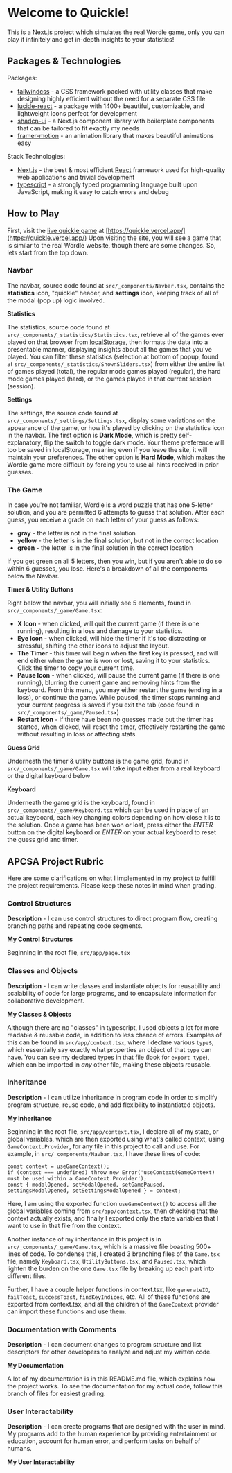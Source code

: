 # Welcome to Quickle!

This is a [Next.js](https://nextjs.org/) project which simulates the real Wordle game, only you can play it infinitely and get in-depth insights to your statistics!

## Packages & Technologies
Packages:
- [tailwindcss](https://tailwindcss.com/) - a CSS framework packed with utility classes that make designing highly efficient without the need for a separate CSS file
- [lucide-react](https://lucide.dev/) - a package with 1400+ beautiful, customizable, and lightweight icons perfect for development
- [shadcn-ui](https://ui.shadcn.com/) - a Next.js component library with boilerplate components that can be tailored to fit exactly my needs
- [framer-motion](https://www.framer.com/motion/) - an animation library that makes beautiful animations easy

Stack Technologies:
- [Next.js](https://nextjs.org/) - the best & most efficient [React](https://react.dev/) framework used for high-quality web applications and trivial development
- [typescript](https://www.typescriptlang.org/) - a strongly typed programming language built upon JavaScript, making it easy to catch errors and debug

## How to Play
First, visit the [live quickle game](https://quickle.vercel.app/) at [https://quickle.vercel.app/](https://quickle.vercel.app/)
Upon visiting the site, you will see a game that is similar to the real Wordle website, though there are some changes.
So, lets start from the top down.

### Navbar
The navbar, source code found at `src/_components/Navbar.tsx`, contains the **statistics** icon, "quickle" header, and **settings** icon, keeping track of all of the modal (pop up) logic involved.

**Statistics**

The statistics, source code found at `src/_components/_statistics/Statistics.tsx`, retrieve all of the games ever played on that browser from [localStorage](https://developer.mozilla.org/en-US/docs/Web/API/Window/localStorage), then formats the data into a presentable manner, displaying insights about all the games that you've played. You can filter these statistics (selection at bottom of popup, found at `src/_components/_statistics/ShownSliders.tsx`) from either the entire list of games played (total), the regular mode games played (regular), the hard mode games played (hard), or the games played in that current session (session).

**Settings**

The settings, the source code found at `src/_components/_settings/Settings.tsx`, display some variations on the appearance of the game, or how it's played by clicking on the statistics icon in the navbar. The first option is **Dark Mode**, which is pretty self-explanatory, flip the switch to toggle dark mode. Your theme preference will too be saved in localStorage, meaning even if you leave the site, it will maintain your preferences. The other option is **Hard Mode**, which makes the Wordle game more difficult by forcing you to use all hints received in prior guesses.

### The Game
In case you're not familiar, Wordle is a word puzzle that has one 5-letter solution, and you are permitted 6 attempts to guess that solution. After each guess, you receive a grade on each letter of your guess as follows:

- **gray** - the letter is not in the final solution
- **yellow** - the letter is in the final solution, but not in the correct location
- **green** - the letter is in the final solution in the correct location

If you get green on all 5 letters, then you win, but if you aren't able to do so within 6 guesses, you lose.
Here's a breakdown of all the components below the Navbar. 

**Timer & Utility Buttons**

Right below the navbar, you will initially see 5 elements, found in `src/_components/_game/Game.tsx`:
- **X Icon** - when clicked, will quit the current game (if there is one running), resulting in a loss and damage to your statistics.
- **Eye Icon** - when clicked, will hide the timer if it's too distracting or stressful, shifting the other icons to adjust the layout.
- **The Timer** - this timer will begin when the first key is pressed, and will end either when the game is won or lost, saving it to your statistics. Click the timer to copy your current time.
- **Pause Icon** - when clicked, will pause the current game (if there is one running), blurring the current game and removing hints from the keyboard. From this menu, you may either restart the game (ending in a loss), or continue the game. While paused, the timer stops running and your current progress is saved if you exit the tab (code found in `src/_components/_game/Paused.tsx`)
- **Restart Icon** - if there have been no guesses made but the timer has started, when clicked, will reset the timer, effectively restarting the game without resulting in loss or affecting stats.

**Guess Grid**

Underneath the timer & utility buttons is the game grid, found in `src/_components/_game/Game.tsx` will take input either from a real keyboard or the digital keyboard below

**Keyboard**

Underneath the game grid is the keyboard, found in `src/_components/_game/Keyboard.tsx` which can be used in place of an actual keyboard, each key changing colors depending on how close it is to the solution. Once a game has been won or lost, press either the *ENTER* button on the digital keyboard or *ENTER* on your actual keyboard to reset the guess grid and timer.

## APCSA Project Rubric
Here are some clarifications on what I implemented in my project to fulfill the project requirements. Please keep these notes in mind when grading.

### Control Structures
**Description** - I can use control structures to direct program flow, creating branching paths and repeating code segments.

**My Control Structures** 

Beginning in the root file, `src/app/page.tsx`

### Classes and Objects
**Description** - I can write classes and instantiate objects for reusability and scalability of code for large programs, and to encapsulate information for collaborative development.

**My Classes & Objects**

Although there are no "classes" in typescript, I used objects a lot for more readable & reusable code, in addition to less chance of errors. Examples of this can be found in `src/app/context.tsx`, where I declare various `type`s, which essentially say exactly what properties an object of that `type` can have. You can see my declared types in that file (look for `export type`), which can be imported in *any* other file, making these objects reusable.

### Inheritance
**Description** - I can utilize inheritance in program code in order to simplify program structure, reuse code, and add flexibility to instantiated objects.

**My Inheritance** 

Beginning in the root file, `src/app/context.tsx`, I declare all of my state, or global variables, which are then exported using what's called context, using `GameContext.Provider`, for any file in this project to call and use. For example, in `src/_components/Navbar.tsx`, I have these lines of code:

```
const context = useGameContext();
if (context === undefined) throw new Error('useContext(GameContext) must be used within a GameContext.Provider');
const { modalOpened, setModalOpened, setGamePaused, settingsModalOpened, setSettingsModalOpened } = context;
```

Here, I am using the exported function `useGameContext()` to access all the global variables coming from `src/app/context.tsx`, then checking that the context actually exists, and finally I exported only the state variables that I want to use in that file from the context.

Another instance of my inheritance in this project is in `src/_components/_game/Game.tsx`, which is a massive file boasting 500+ lines of code. To condense this, I created 3 branching files of the `Game.tsx` file, namely `Keyboard.tsx`, `UtilityButtons.tsx`, and `Paused.tsx`, which lighten the burden on the one `Game.tsx` file by breaking up each part into different files.

Further, I have a couple helper functions in context.tsx, like `generateID`, `failToast`, `successToast`, `findKeyIndices`, etc. All of these functions are exported from context.tsx, and all the children of the `GameContext` provider can import these functions and use them.

### Documentation with Comments
**Description** - I can document changes to program structure and list descriptors for other developers to analyze and adjust my written code.

**My Documentation**

A lot of my documentation is in this README.md file, which explains how the project works. To see the documentation for my actual code, follow this branch of files for easiest grading.

### User Interactability
**Description** - I can create programs that are designed with the user in mind. My programs add to the human experience by providing entertainment or education, account for human error, and perform tasks on behalf of humans.

**My User Interactability**


